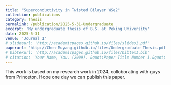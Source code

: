 ```yaml
---
title: "Superconductivity in Twisted Bilayer WSe2"
collection: publications
category: Thesis
permalink: /publication/2025-5-31-Undergraduate
excerpt: 'My undergraduate thesis of B.S. at Peking University'
date: 2025-5-31
venue: 'Journal 1'
# slidesurl: 'http://academicpages.github.io/files/slides1.pdf'
paperurl: 'http://Chen-Muyang.github.io/files/Undergraduate Thesis.pdf'
# bibtexurl: 'http://academicpages.github.io/files/bibtex1.bib'
# citation: 'Your Name, You. (2009). &quot;Paper Title Number 1.&quot; <i>Journal 1</i>. 1(1).'
---
```

This work is based on my research work in 2024, colloborating with guys from Princeton. Hope one day we can publish this paper.
